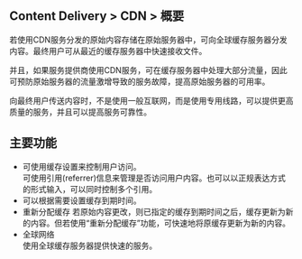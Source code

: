 ## Content Delivery > CDN > 概要

若使用CDN服务分发的原始内容存储在原始服务器中，可向全球缓存服务器分发内容。最终用户可从最近的缓存服务器中快速接收文件。

并且，如果服务提供商使用CDN服务，可在缓存服务器中处理大部分流量，因此可预防原始服务器的流量激增导致的服务故障，提高原始服务器的可用率。

向最终用户传送内容时，不是使用一般互联网，而是使用专用线路，可以提供更高质量的服务，并且可以提高服务可靠性。

## 主要功能

- 可使用缓存设置来控制用户访问。  
  可使用引用(referrer)信息来管理是否访问用户内容。也可以以正规表达方式的形式输入，可以同时控制多个引用。
- 可以根据需要设置缓存到期时间。
- 重新分配缓存
  若原始内容更改，则已指定的缓存到期时间之后，缓存更新为新的内容。但若使用“重新分配缓存”功能，可快速地将原缓存更新为新的内容。
- 全球网络<br/>
使用全球缓存服务器提供快速的服务。
